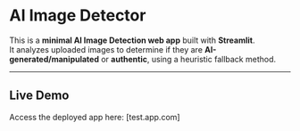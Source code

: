 # AI Image Detector

This is a **minimal AI Image Detection web app** built with **Streamlit**.  
It analyzes uploaded images to determine if they are **AI-generated/manipulated** or **authentic**, using a heuristic fallback method.

---

## Live Demo

Access the deployed app here: [test.app.com]
